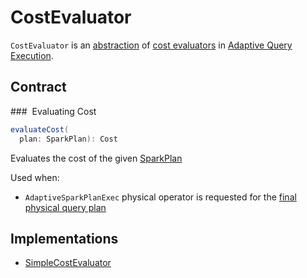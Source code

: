# CostEvaluator

`CostEvaluator` is an [abstraction](#contract) of [cost evaluators](#implementations) in [Adaptive Query Execution](index.md).

## Contract

### <span id="evaluateCost"> Evaluating Cost

```scala
evaluateCost(
  plan: SparkPlan): Cost
```

Evaluates the cost of the given [SparkPlan](../physical-operators/SparkPlan.md)

Used when:

* `AdaptiveSparkPlanExec` physical operator is requested for the [final physical query plan](../physical-operators/AdaptiveSparkPlanExec.md#getFinalPhysicalPlan)

## Implementations

* [SimpleCostEvaluator](SimpleCostEvaluator.md)

